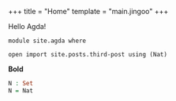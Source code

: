 +++
title = "Home"
template = "main.jingoo"
+++

Hello Agda!

```
module site.agda where

open import site.posts.third-post using (Nat)
```

**Bold**

```agda
N : Set
N = Nat
```
